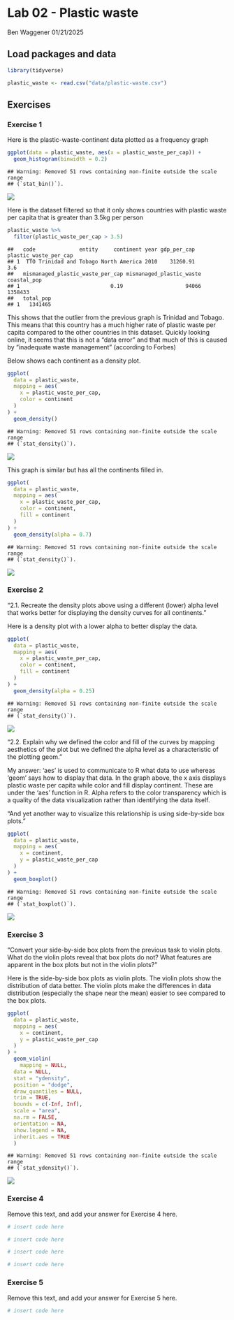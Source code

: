 Lab 02 - Plastic waste
================
Ben Waggener
01/21/2025

## Load packages and data

``` r
library(tidyverse) 
```

``` r
plastic_waste <- read.csv("data/plastic-waste.csv")
```

## Exercises

### Exercise 1

Here is the plastic-waste-continent data plotted as a frequency graph

``` r
ggplot(data = plastic_waste, aes(x = plastic_waste_per_cap)) +
  geom_histogram(binwidth = 0.2)
```

    ## Warning: Removed 51 rows containing non-finite outside the scale range
    ## (`stat_bin()`).

![](lab-02_files/figure-gfm/plastic-waste-continent-1.png)<!-- -->

Here is the dataset filtered so that it only shows countries with
plastic waste per capita that is greater than 3.5kg per person

``` r
plastic_waste %>%
  filter(plastic_waste_per_cap > 3.5)
```

    ##   code              entity     continent year gdp_per_cap plastic_waste_per_cap
    ## 1  TTO Trinidad and Tobago North America 2010    31260.91                   3.6
    ##   mismanaged_plastic_waste_per_cap mismanaged_plastic_waste coastal_pop
    ## 1                             0.19                    94066     1358433
    ##   total_pop
    ## 1   1341465

This shows that the outlier from the previous graph is Trinidad and
Tobago. This means that this country has a much higher rate of plastic
waste per capita compared to the other countries in this dataset.
Quickly looking online, it seems that this is not a “data error” and
that much of this is caused by “inadequate waste management” (according
to Forbes)

Below shows each continent as a density plot.

``` r
ggplot(
  data = plastic_waste,
  mapping = aes(
    x = plastic_waste_per_cap,
    color = continent
  )
) +
  geom_density()
```

    ## Warning: Removed 51 rows containing non-finite outside the scale range
    ## (`stat_density()`).

![](lab-02_files/figure-gfm/desnsityplotbycontinent-1.png)<!-- -->

This graph is similar but has all the continents filled in.

``` r
ggplot(
  data = plastic_waste,
  mapping = aes(
    x = plastic_waste_per_cap,
    color = continent,
    fill = continent
  )
) +
  geom_density(alpha = 0.7)
```

    ## Warning: Removed 51 rows containing non-finite outside the scale range
    ## (`stat_density()`).

![](lab-02_files/figure-gfm/unnamed-chunk-1-1.png)<!-- -->

### Exercise 2

“2.1. Recreate the density plots above using a different (lower) alpha
level that works better for displaying the density curves for all
continents.”

Here is a density plot with a lower alpha to better display the data.

``` r
ggplot(
  data = plastic_waste,
  mapping = aes(
    x = plastic_waste_per_cap,
    color = continent,
    fill = continent
  )
) +
  geom_density(alpha = 0.25)
```

    ## Warning: Removed 51 rows containing non-finite outside the scale range
    ## (`stat_density()`).

![](lab-02_files/figure-gfm/plastic-waste-density-1.png)<!-- -->

“2.2. Explain why we defined the color and fill of the curves by mapping
aesthetics of the plot but we defined the alpha level as a
characteristic of the plotting geom.”

My answer: ‘aes’ is used to communicate to R what data to use whereas
‘geom’ says how to display that data. In the graph above, the x axis
displays plastic waste per capita while color and fill display
continent. These are under the ‘aes’ function in R. Alpha refers to the
color transparency which is a quality of the data visualization rather
than identifying the data itself.

“And yet another way to visualize this relationship is using
side-by-side box plots.”

``` r
ggplot(
  data = plastic_waste,
  mapping = aes(
    x = continent,
    y = plastic_waste_per_cap
  )
) +
  geom_boxplot()
```

    ## Warning: Removed 51 rows containing non-finite outside the scale range
    ## (`stat_boxplot()`).

![](lab-02_files/figure-gfm/sidebysideboxplots-1.png)<!-- -->

### Exercise 3

“Convert your side-by-side box plots from the previous task to violin
plots. What do the violin plots reveal that box plots do not? What
features are apparent in the box plots but not in the violin plots?”

Here is the side-by-side box plots as violin plots. The violin plots
show the distribution of data better. The violin plots make the
differences in data distribution (especially the shape near the mean)
easier to see compared to the box plots.

``` r
ggplot(
  data = plastic_waste,
  mapping = aes(
    x = continent,
    y = plastic_waste_per_cap
  )
) +
  geom_violin(
    mapping = NULL,
  data = NULL,
  stat = "ydensity",
  position = "dodge",
  draw_quantiles = NULL,
  trim = TRUE,
  bounds = c(-Inf, Inf),
  scale = "area",
  na.rm = FALSE,
  orientation = NA,
  show.legend = NA,
  inherit.aes = TRUE
  )
```

    ## Warning: Removed 51 rows containing non-finite outside the scale range
    ## (`stat_ydensity()`).

![](lab-02_files/figure-gfm/plastic-waste-violin-1.png)<!-- -->

### Exercise 4

Remove this text, and add your answer for Exercise 4 here.

``` r
# insert code here
```

``` r
# insert code here
```

``` r
# insert code here
```

``` r
# insert code here
```

### Exercise 5

Remove this text, and add your answer for Exercise 5 here.

``` r
# insert code here
```
